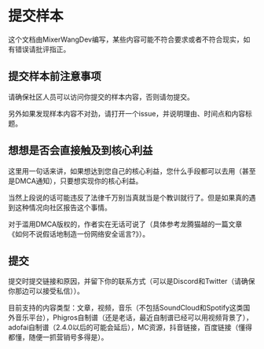 # 提交样本

这个文档由MixerWangDev编写，某些内容可能不符合要求或者不符合现实，如有错误请批评指正。

## 提交样本前注意事项

请确保社区人员可以访问你提交的样本内容，否则请勿提交。

另外如果发现样本内容不对劲，请打开一个issue，并说明理由、时间点和内容标题。

## 想想是否会直接触及到核心利益

这里用一句话来讲，如果想达到您自己的核心利益，您什么手段都可以去用（甚至是DMCA通知），只要想实现你的核心利益。

当然上段说的话可能违反了法律千万别当真就当是个教训就行了。但是如果真的遇到这种情况向社区报告这个事情。

对于滥用DMCA版权的，作者实在无话可说了（具体参考龙腾猫越的一篇文章《如何不说假话地制造一份网络安全谣言?》）。

## 提交

提交时提交链接和原因，并留下你的联系方式（可以是Discord和Twitter（请确保你那边可以接受私信））。

目前支持的内容类型：文章，视频，音乐（不包括SoundCloud和Spotify这类国外音乐平台），Phigros自制谱（还是老话，最近自制谱已经可以用视频背景了），adofai自制谱（2.4.0以后的可能会延后），MC资源，抖音链接，百度链接（懂得都懂，随便一抓营销号多得是）。

